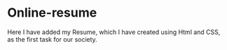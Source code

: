 # Online-resume

Here I have added my Resume, which I have created using Html and CSS, as the first task for our society.

